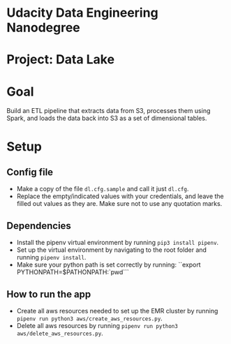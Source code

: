 # Udacity Data Engineering Nanodegree
# Project: Data Lake

# Goal

Build an ETL pipeline that extracts data from S3, 
processes them using Spark, and loads the data back into S3 as a 
set of dimensional tables.

# Setup

## Config file
- Make a copy of the file `dl.cfg.sample` and call it just `dl.cfg`.
- Replace the empty/indicated values with your credentials, and leave the filled out values as they are. 
  Make sure not to use any quotation marks.
  
## Dependencies
- Install the pipenv virtual environment by running `pip3 install pipenv`.
- Set up the virtual environment by navigating to the root folder
and running `pipenv install`.
- Make sure your python path is set correctly by running:
``export PYTHONPATH=$PATHONPATH:`pwd```

## How to run the app
- Create all aws resources needed to set up the EMR cluster by running `pipenv run python3 aws/create_aws_resources.py`.
- Delete all aws resources by running `pipenv run python3 aws/delete_aws_resources.py`.
